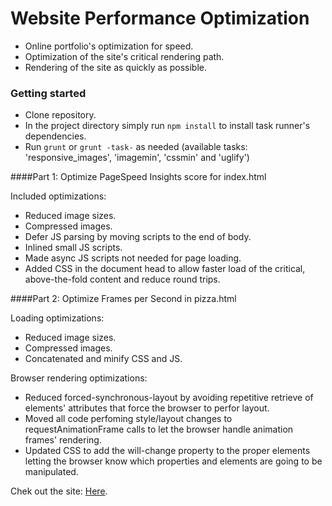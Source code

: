 # Website Performance Optimization

- Online portfolio's optimization for speed.
- Optimization of the site's critical rendering path.
- Rendering of the site as quickly as possible.

### Getting started

- Clone repository.
- In the project directory simply run `npm install` to install task runner's dependencies.
- Run `grunt` or  `grunt -task-` as needed (available tasks: 'responsive_images', 'imagemin', 'cssmin' and 'uglify')

####Part 1: Optimize PageSpeed Insights score for index.html

Included optimizations:

- Reduced image sizes.
- Compressed images.
- Defer JS parsing by moving scripts to the end of body.
- Inlined small JS scripts.
- Made async JS scripts not needed for page loading.
- Added CSS in the document head to allow faster load of the critical, above-the-fold content and reduce round trips.


####Part 2: Optimize Frames per Second in pizza.html

Loading optimizations:

- Reduced image sizes.
- Compressed images.
- Concatenated and minify CSS and JS.

Browser rendering optimizations:

- Reduced forced-synchronous-layout by avoiding repetitive retrieve of elements' attributes that force the browser to perfor layout.
- Moved all code perfoming style/layout changes to requestAnimationFrame calls to let the browser handle animation frames' rendering.
- Updated CSS to add the will-change property to the proper elements letting the browser know which properties and elements are going to be manipulated.

Chek out the site: [Here](https://bigapplemonkey.github.io/frontend-nanodegree-mobile-portfolio/).